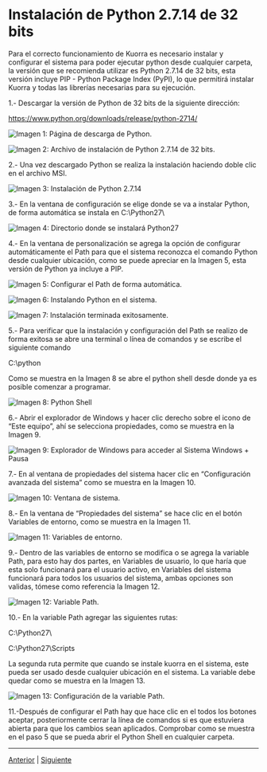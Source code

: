 # Instalación de Python 2.7.14 de 32 bits


Para el correcto funcionamiento de Kuorra es necesario instalar y configurar el sistema para poder ejecutar python desde cualquier carpeta, la versión que se recomienda utilizar es Python 2.7.14 de 32 bits, esta versión incluye PIP - Python Package Index (PyPI), lo que permitirá instalar Kuorra y todas las librerías necesarias para su ejecución.


1.- Descargar la versión de Python de 32 bits de la siguiente dirección:


https://www.python.org/downloads/release/python-2714/

![Imagen 1: Página de descarga de Python.](images/python00.png)



![Imagen 2: Archivo de instalación de Python 2.7.14 de 32 bits.](images/python01.png)



2.- Una vez descargado Python se realiza la instalación haciendo doble clic en el archivo MSI.

![Imagen 3: Instalación de Python 2.7.14](images/python02.png)


3.- En la ventana de configuración se elige donde se va a instalar Python, de forma automática se instala en C:\Python27\

![Imagen 4: Directorio donde se instalará Python27](images/python03.png)


4.- En la ventana de personalización se agrega la opción de configurar automáticamente el Path para que el sistema reconozca el comando Python desde cualquier ubicación, como se puede apreciar en la Imagen 5, esta versión de Python ya incluye a PIP.

![Imagen 5: Configurar el Path de forma automática.](images/python04.png)


![Imagen 6: Instalando Python en el sistema.](images/python05.png)


![Imagen 7: Instalación terminada exitosamente.](images/python06.png)


5.- Para verificar que la instalación y configuración del Path se realizo de forma exitosa se abre una terminal o línea de comandos y se escribe el siguiente comando


C:\python


Como se muestra en la Imagen 8 se abre el python shell desde donde ya es posible comenzar a programar.

![Imagen 8: Python Shell](images/python07.png)


6.- Abrir el explorador de Windows y hacer clic derecho sobre el icono de “Este equipo”, ahí se selecciona propiedades, como se muestra en la Imagen 9.

![Imagen 9: Explorador de Windows para acceder al Sistema Windows + Pausa](images/python08.png)


7.- En al ventana de propiedades del sistema hacer clic en “Configuración avanzada del sistema” como se muestra en la Imagen 10.

![Imagen 10: Ventana de sistema.](images/python09.png)


8.- En la ventana de “Propiedades del sistema” se hace clic en el botón Variables de entorno, como se muestra en la Imagen 11.

![Imagen 11: Variables de entorno.](images/python10.png)


9.- Dentro de las variables de entorno se modifica o se agrega la variable Path, para esto hay dos partes, en Variables de usuario, lo que haría que esta solo funcionará para el usuario activo, en Variables del sistema funcionará para todos los usuarios del sistema, ambas opciones son validas, tómese como referencia la Imagen 12.

![Imagen 12: Variable Path.](images/python11.png)


10.- En la variable Path agregar las siguientes rutas:


C:\Python27\

C:\Python27\Scripts


La segunda ruta permite que cuando se instale kuorra en el sistema, este pueda ser usado desde cualquier ubicación en el sistema. La variable debe quedar como se muestra en la Imagen 13.

![Imagen 13: Configuración de la variable Path.](images/python12.png)

11.-Después de configurar el Path hay que hace clic en el todos los botones aceptar, posteriormente cerrar la línea de comandos si es que estuviera abierta para que los cambios sean aplicados. Comprobar como se muestra en el paso 5 que se pueda abrir el Python Shell en cualquier carpeta.

***

[Anterior](https://salvadorhm.github.io/kuorra/) | [Siguiente](https://salvadorhm.github.io/kuorra/k02)
